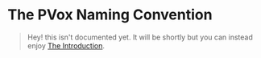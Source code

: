 # The PVox Naming Convention

> Hey! this isn't documented yet. It will be shortly but you can instead enjoy [The Introduction](./intro.md).
